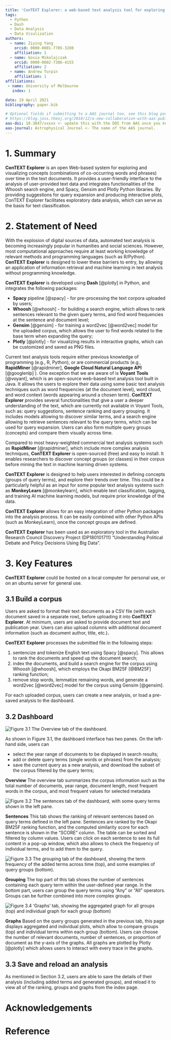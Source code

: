 ```yaml
---
title: 'ConTEXT Explorer: a web-based text analysis tool for exploring and visualizing concepts across time'
tags:
  - Python
  - Dash
  - Data Analysis
  - Data Visulization
authors:
  - name: Ziying Yang
    orcid: 0000-0001-7705-3280
    affiliation: 1
  - name: Gosia Mikolajczak
    orcid: 0000-0002-7386-4155
    affiliation: 2
  - name: Andrew Turpin
    affiliation: 1
affiliations:
 - name: University of Melbourne
   index: 1

date: 19 April 2021
bibliography: paper.bib

# Optional fields if submitting to a AAS journal too, see this blog post:
# https://blog.joss.theoj.org/2018/12/a-new-collaboration-with-aas-publishing
aas-doi: 10.3847/xxxxx <- update this with the DOI from AAS once you know it.
aas-journal: Astrophysical Journal <- The name of the AAS journal.
---
```




# 1. Summary

**ConTEXT Explorer** is an open Web-based system for exploring and visualizing concepts (combinations of co-occurring words and phrases) over time in the text documents. It provides a user-friendly interface to the analysis of user-provided text data and integrates functionalities of the Whoosh search engine, and Spacy, Gensim and Plotly Python libraries. By providing suggestions for query expansion and producing interactive plots, ConTEXT Explorer facilitates exploratory data analysis, which can serve as the basis for text classification.

# 2. Statement of Need

With the explosion of digital sources of data, automated text analysis is becoming increasingly popular in humanities and social sciences. However, most computational approaches require at least working knowledge of relevant methods and programming languages (such as R/Python). **ConTEXT Explorer** is designed to lower these barriers to entry, by allowing an application of information retrieval and machine learning in text analysis without programming knowledge. 

**ConTEXT Explorer** is developed using **Dash** [@plotly] in Python, and integrates the following packages:

- **Spacy** pipeline [@spacy] - for pre-processing the text corpora uploaded by users;
- **Whoosh** [@whoosh] - for building a search engine, which allows to rank sentences relevant to the given query terms, and find word frequencies at the sentence and document level;
- **Gensim** [@gensim] - for training a word2vec [@word2vec] model for the uploaded corpus, which allows the user to find words related to the base term when expanding the query;
- **Plotly** [@plotly] - for visualizing results in interactive graphs, which can be customized and saved as PNG files.


Current text analysis tools require either previous knowledge of programming (e.g., R, Python), or are commercial products (e.g., **RapidMiner** [@rapidminer], **Google Cloud Natural Language API** [@googlenlp] ). One exception that we are aware of is **Voyant** **Tools** [@voyant], which is an open-source web-based text analysis tool built in Java. It allows the users to explore their data using some basic text analysis techniques such as word frequencies (at the document level), word cloud, and word context (words appearing around a chosen term). **ConTEXT Explorer** provides several functionalities that give a user a deeper understanding of the text, which are currently not available in Voyant Tools, such as: query suggestions, sentence ranking and query grouping. It includes models allowing to discover similar terms, and a search engine allowing to retrieve sentences relevant to the query terms, which can be used for query expansion. Users can also form multiple query groups (concepts) and compare them visually across time.

Compared to most heavy-weighted commercial text analysis systems such as **RapidMiner** [@rapidminer], which include more complex analysis techniques, **ConTEXT Explorer** is open-sourced (free) and easy to install. It enables researchers to discover concept groups (or classes) in their corpus before mining the text in machine learning driven systems.

**ConTEXT Explorer** is designed to help users interested in defining concepts (groups of query terms), and explore their trends over time. This could be a particularly helpful as an input for some popular text analysis systems such as **MonkeyLearn** [@monkeylearn], which enable text classification, tagging, and training AI machine learning models, but require prior knowledge of the data. 

**ConTEXT Explorer** allows for an easy integration of other Python packages into the analysis process. It can be easily combined with other Python APIs (such as MonkeyLearn), once the concept groups are defined.

**ConTEXT Explorer** has been used as an exploratory tool in the Australian Research Council Discovery Project (DP180101711) “Understanding Political Debate and Policy Decisions Using Big Data”. 

# 3. Key Features

**ConTEXT Explorer** could be hosted on a local computer for personal use, or on an ubuntu server for general use.


## 3.1 Build a corpus

Users are asked to format their text documents as a CSV file (with each document saved in a separate row), before uploading it into **ConTEXT Explorer**. At minimum, users are asked to provide document text and publication year. Users can also upload columns with additional document information (such as document author, title, etc.)**.**

**ConTEXT Explorer** processes the submitted file in the following steps:

1. sentencize and tokenize English text using Spacy [@spacy]. This allows to rank the documents and speed up the document search;
2. index the documents, and build a search engine for the corpus using Whoosh [@whoosh], which employs the Okapi BM25F [@BM25F] ranking function;
3. remove stop words, lemmatize remaining words, and generate a word2vec [@word2vec] model for the corpus using Gensim [@gensim]. 

For each uploaded corpus, users can create a new analysis, or load a pre-saved analysis to the dashboard. 


## 3.2 Dashboard
![Figure 3.1 The Overview tab of the dashboard.](https://paper-attachments.dropbox.com/s_BF58715651395C8B59D508B9A7AFBDF87128C0D6732F3C5CB80FFC81F0067860_1618206868822_overview.png)


As shown in Figure 3.1, the dashboard interface has two panes. On the left-hand side, users can 

- select the year range of documents to be displayed in search results;
- add or delete query terms (single words or phrases) from the analysis;
- save the current query as a new analysis, and download the subset of the corpus filtered by the query terms;

**Overview** The overview tab summarizes the corpus information such as the total number of documents, year range, document length, most frequent words in the corpus, and most frequent values for selected metadata

![Figure 3.2 The sentences tab of the dashboard, with some query terms shown in the left pane.](https://paper-attachments.dropbox.com/s_BF58715651395C8B59D508B9A7AFBDF87128C0D6732F3C5CB80FFC81F0067860_1618211302082_sentences.png)


**Sentences** This tab shows the ranking of relevant sentences based on query terms defined in the left pane. Sentences are ranked by the Okapi BM25F ranking function, and the computed similarity score for each sentence is shown in the “SCORE” column. The table can be sorted and filtered by column values. Users can click on each sentence to see its full content in a pop-up window, which also allows to check the frequency of individual terms, and to add them to the query.


![Figure 3.3 The grouping tab of the dashboard, showing the term frequency of the added terms across time (top), and some examples of query groups (bottom).](https://paper-attachments.dropbox.com/s_BF58715651395C8B59D508B9A7AFBDF87128C0D6732F3C5CB80FFC81F0067860_1618281338713_grouping.png)


**Grouping** The top part of this tab shows the number of sentences containing each query term within the user-defined year range.  In the bottom part, users can group the query terms using “Any” or “All” operators. Groups can be further combined into more complex groups.


![Figure 3.4 ‘Graphs’ tab, showing the aggregated graph for all groups (top) and individual graph for each group (bottom)](https://paper-attachments.dropbox.com/s_BF58715651395C8B59D508B9A7AFBDF87128C0D6732F3C5CB80FFC81F0067860_1618282796027_graphs.png)


**Graphs** Based on the query groups generated in the previous tab, this page displays aggregated and individual plots, which allow to compare groups (top) and individual terms within each group (bottom). Users can choose the number of relevant documents, number of sentences, or proportion of document as the y-axis of the graphs. All graphs are plotted by Plotly [@plotly] which allows users to interact with every trace in the graphs.


## 3.3 Save and reload an analysis

As mentioned in Section 3.2, users are able to save the details of their analysis (including added terms and generated groups), and reload it to view all of the ranking, groups and graphs from the index page.



# Acknowledgements


# Reference
